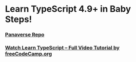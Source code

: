 # Learn TypeScript 4.9+ in Baby Steps! 

### [Panaverse Repo](https://github.com/panaverse/learn-typescript)

### [Watch Learn TypeScript – Full Video Tutorial by freeCodeCamp.org](https://www.youtube.com/watch?v=30LWjhZzg50)